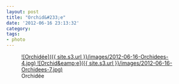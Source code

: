```yaml
---
layout: post
title: "Orchid&#233;e"
date: '2012-06-16 23:13:32'
category: 
tags:
- photo
---
```


<figure>
  <a href="{{ site.s3.url }}/images/2012-06-16-Orchidees-4.jpg" rel="lightbox[orchidee]" title="Orchid&eacute;e">
  ![Orchid&eacute;e]({{ site.s3.url }}/images/2012-06-16-Orchidees-4.jpg)
  </a>
  <a href="{{ site.s3.url }}/images/2012-06-16-Orchidees-7.jpg" rel="lightbox[orchidee]" title="Orchid&eacute;e">
  ![Orchid&eamp;e]({{ site.s3.url }}/images/2012-06-16-Orchidees-7.jpg)
  </a>
  <figcaption>Orchid&eacute;e</figcaption>
</figure>
